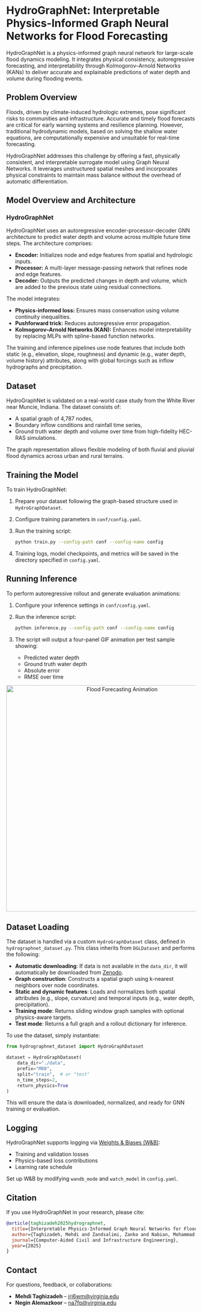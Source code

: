# HydroGraphNet: Interpretable Physics-Informed Graph Neural Networks for Flood Forecasting

HydroGraphNet is a physics-informed graph neural network for large-scale flood dynamics modeling. It integrates physical consistency, autoregressive forecasting, and interpretability through Kolmogorov–Arnold Networks (KANs) to deliver accurate and explainable predictions of water depth and volume during flooding events.

## Problem Overview

Floods, driven by climate-induced hydrologic extremes, pose significant risks to communities and infrastructure. Accurate and timely flood forecasts are critical for early warning systems and resilience planning. However, traditional hydrodynamic models, based on solving the shallow water equations, are computationally expensive and unsuitable for real-time forecasting.

HydroGraphNet addresses this challenge by offering a fast, physically consistent, and interpretable surrogate model using Graph Neural Networks. It leverages unstructured spatial meshes and incorporates physical constraints to maintain mass balance without the overhead of automatic differentiation.

## Model Overview and Architecture

### HydroGraphNet

HydroGraphNet uses an autoregressive encoder-processor-decoder GNN architecture to predict water depth and volume across multiple future time steps. The architecture comprises:

- **Encoder:** Initializes node and edge features from spatial and hydrologic inputs.
- **Processor:** A multi-layer message-passing network that refines node and edge features.
- **Decoder:** Outputs the predicted changes in depth and volume, which are added to the previous state using residual connections.

The model integrates:
- **Physics-informed loss:** Ensures mass conservation using volume continuity inequalities.
- **Pushforward trick:** Reduces autoregressive error propagation.
- **Kolmogorov–Arnold Networks (KAN):** Enhances model interpretability by replacing MLPs with spline-based function networks.

The training and inference pipelines use node features that include both static (e.g., elevation, slope, roughness) and dynamic (e.g., water depth, volume history) attributes, along with global forcings such as inflow hydrographs and precipitation.

## Dataset

HydroGraphNet is validated on a real-world case study from the White River near Muncie, Indiana. The dataset consists of:
- A spatial graph of 4,787 nodes,
- Boundary inflow conditions and rainfall time series,
- Ground truth water depth and volume over time from high-fidelity HEC-RAS simulations.

The graph representation allows flexible modeling of both fluvial and pluvial flood dynamics across urban and rural terrains.

## Training the Model

To train HydroGraphNet:

1. Prepare your dataset following the graph-based structure used in `HydroGraphDataset`.

2. Configure training parameters in `conf/config.yaml`.

3. Run the training script:

    ```bash
    python train.py --config-path conf --config-name config
    ```

4. Training logs, model checkpoints, and metrics will be saved in the directory specified in `config.yaml`.

## Running Inference

To perform autoregressive rollout and generate evaluation animations:

1. Configure your inference settings in `conf/config.yaml`.

2. Run the inference script:

    ```bash
    python inference.py --config-path conf --config-name config
    ```

3. The script will output a four-panel GIF animation per test sample showing:
    - Predicted water depth
    - Ground truth water depth
    - Absolute error
    - RMSE over time

<p align="center">
  <img src="../../../../docs/img/hydrographnet.gif" alt="Flood Forecasting Animation" width="600"/>
</p>

## Dataset Loading

The dataset is handled via a custom `HydroGraphDataset` class, defined in `hydrographnet_dataset.py`. This class inherits from `DGLDataset` and performs the following:

- **Automatic downloading**: If data is not available in the `data_dir`, it will automatically be downloaded from [Zenodo](https://zenodo.org/record/14969507).
- **Graph construction**: Constructs a spatial graph using k-nearest neighbors over node coordinates.
- **Static and dynamic features**: Loads and normalizes both spatial attributes (e.g., slope, curvature) and temporal inputs (e.g., water depth, precipitation).
- **Training mode**: Returns sliding window graph samples with optional physics-aware targets.
- **Test mode**: Returns a full graph and a rollout dictionary for inference.

To use the dataset, simply instantiate:

```python
from hydrographnet_dataset import HydroGraphDataset

dataset = HydroGraphDataset(
    data_dir="./data",
    prefix="M80",
    split="train",  # or "test"
    n_time_steps=2,
    return_physics=True
)
```

This will ensure the data is downloaded, normalized, and ready for GNN training or evaluation.

## Logging

HydroGraphNet supports logging via [Weights & Biases (W&B)](https://wandb.ai/):
- Training and validation losses
- Physics-based loss contributions
- Learning rate schedule

Set up W&B by modifying `wandb_mode` and `watch_model` in `config.yaml`.

## Citation

If you use HydroGraphNet in your research, please cite:

```bibtex
@article{taghizadeh2025hydrographnet,
  title={Interpretable Physics-Informed Graph Neural Networks for Flood Forecasting},
  author={Taghizadeh, Mehdi and Zandsalimi, Zanko and Nabian, Mohammad Amin and Shafiee-Jood, Majid and Alemazkoor, Negin},
  journal={Computer-Aided Civil and Infrastructure Engineering},
  year={2025}
}
```

## Contact

For questions, feedback, or collaborations:

- **Mehdi Taghizadeh** – jrj6wm@virginia.edu  
- **Negin Alemazkoor** – na7fp@virginia.edu